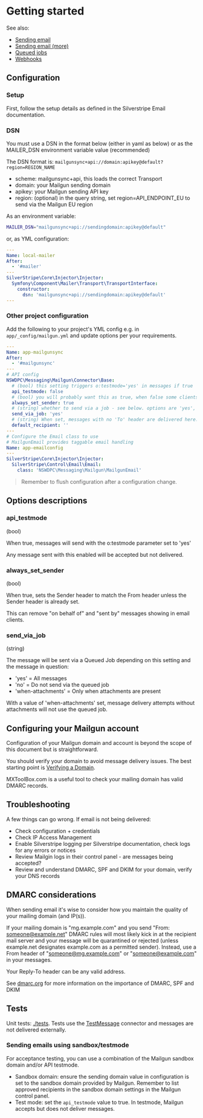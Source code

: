 # Getting started

See also:
+ [Sending email](./002-sending-email.md)
+ [Sending email (more)](./002.1-more-sending-email.md)
+ [Queued jobs](./003-sending-email.md)
+ [Webhooks](./100-webhooks.md)

## Configuration

### Setup
First, follow the setup details as defined in the Silverstripe Email documentation.

### DSN
You must use a DSN in the format below (either in yaml as below) or as the MAILER_DSN environment variable value (recommended)

The DSN format is: `mailgunsync+api://domain:apikey@default?region=REGION_NAME`

+ scheme: mailgunsync+api, this loads the correct Transport
+ domain: your Mailgun sending domain
+ apikey: your Mailgun sending API key
+ region: (optional) in the query string, set region=API_ENDPOINT_EU to send via the Mailgun EU region

As an environment variable:
```sh
MAILER_DSN="mailgunsync+api://sendingdomain:apikey@default"
```

or, as YML configuration:

```yaml
---
Name: local-mailer
After:
  - '#mailer'
---
SilverStripe\Core\Injector\Injector:
  Symfony\Component\Mailer\Transport\TransportInterface:
    constructor:
      dsn: 'mailgunsync+api://sendingdomain:apikey@default'
---
```

### Other project configuration

Add the following to your project's YML config e.g. in `app/_config/mailgun.yml` and update options per your requirements.

```yaml
---
Name: app-mailgunsync
After:
  - '#mailgunsync'
---
# API config
NSWDPC\Messaging\Mailgun\Connector\Base:
  # (bool) this setting triggers o:testmode='yes' in messages if true
  api_testmode: false
  # (bool) you will probably want this as true, when false some clients will show 'Sent on behalf of' text
  always_set_sender: true
  # (string) whether to send via a job - see below. options are 'yes', 'no', and 'when-attachments'
  send_via_job: 'yes'
  # (string) When set, messages with no 'To' header are delivered here.
  default_recipient: ''
---
# Configure the Email class to use
# MailgunEmail provides taggable email handling
Name: app-emailconfig
---
SilverStripe\Core\Injector\Injector:
  SilverStripe\Control\Email\Email:
    class: 'NSWDPC\Messaging\Mailgun\MailgunEmail'
```

> Remember to flush configuration after a configuration change.


## Options descriptions

### api_testmode

(bool)

When true, messages will send with the o:testmode parameter set to 'yes'

Any message sent with this enabled will be accepted but not delivered.

### always_set_sender

(bool)

When true, sets the Sender header to match the From header unless the Sender header is already set.

This can remove "on behalf of" and "sent by" messages showing in email clients.

### send_via_job

(string)

The message will be sent via a Queued Job depending on this setting and the message in question:

+ 'yes' = All messages
+ 'no' = Do not send via the queued job
+ 'when-attachments' = Only when attachments are present

With a value of 'when-attachments' set, message delivery attempts without attachments will not use the queued job.

## Configuring your Mailgun account

Configuration of your Mailgun domain and account is beyond the scope of this document but is straightforward.

You should verify your domain to avoid message delivery issues. The best starting point is [Verifying a Domain](https://documentation.mailgun.com/en/latest/user_manual.html#verifying-your-domain).

MXToolBox.com is a useful tool to check your mailing domain has valid DMARC records.

## Troubleshooting

A few things can go wrong. If email is not being delivered:

+ Check configuration + credentials
+ Check IP Access Management
+ Enable Silverstripe logging per Silverstripe documentation, check logs for any errors or notices
+ Review Mailgin logs in their control panel - are messages being accepted?
+ Review and understand DMARC, SPF and DKIM for your domain, verify your DNS records

## DMARC considerations

When sending email it's wise to consider how you maintain the quality of your mailing domain (and IP(s)).

If your mailing domain is "mg.example.com" and you send "From: someone@example.net" DMARC rules will most likely kick in at the recipient mail server and your message will be quarantined or rejected (unless example.net designates example.com as a permitted sender).  Instead, use a From header of "someone@mg.example.com" or "someone@example.com" in your messages.

Your Reply-To header can be any valid address.

See [dmarc.org](https://dmarc.org) for more information on the importance of DMARC, SPF and DKIM

## Tests

Unit tests: [./tests](./tests). Tests use the [TestMessage](./tests/TestMessage.php) connector and messages are not delivered externally.

### Sending emails using sandbox/testmode

For acceptance testing, you can use a combination of the Mailgun sandbox domain and/or API testmode.

+ Sandbox domain: ensure the sending domain value in configuration is set to the sandbox domain provided by Mailgun. Remember to list approved recipients in the sandbox domain settings in the Mailgun control panel.
+ Test mode: set the `api_testmode` value to true. In testmode, Mailgun accepts but does not deliver messages.
